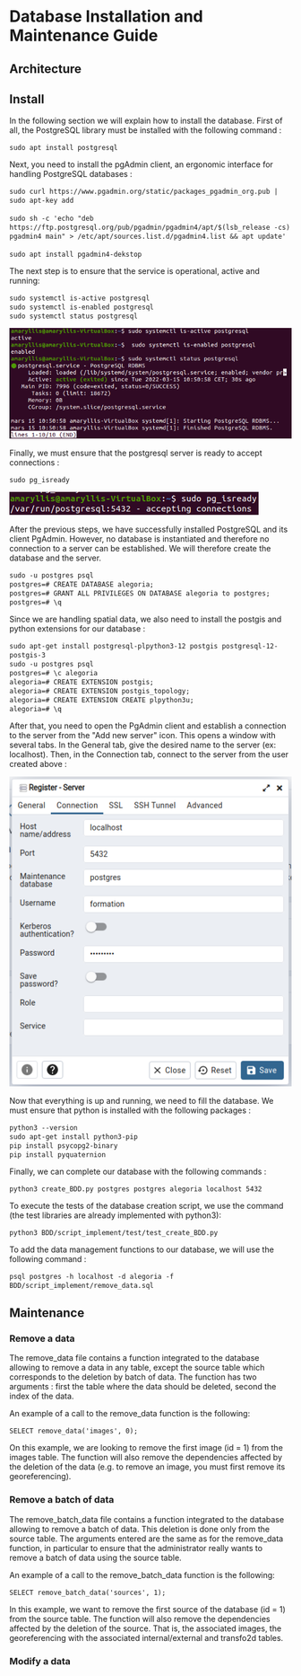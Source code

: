 # Database Installation and Maintenance Guide #

## Architecture ##

## Install ##

In the following section we will explain how to install the database. First of all, the PostgreSQL library must be installed with the following command :
```
sudo apt install postgresql
```

Next, you need to install the pgAdmin client, an ergonomic interface for handling PostgreSQL databases :
```
sudo curl https://www.pgadmin.org/static/packages_pgadmin_org.pub | sudo apt-key add

sudo sh -c 'echo "deb https://ftp.postgresql.org/pub/pgadmin/pgadmin4/apt/$(lsb_release -cs) pgadmin4 main" > /etc/apt/sources.list.d/pgadmin4.list && apt update'

sudo apt install pgadmin4-dekstop
```

The next step is to ensure that the service is operational, active and running:
```
sudo systemctl is-active postgresql
sudo systemctl is-enabled postgresql
sudo systemctl status postgresql
```

![image](images/InstallPostGre.PNG)

Finally, we must ensure that the postgresql server is ready to accept connections :
```
sudo pg_isready
```

![image](images/InstallPostGre2.PNG)

After the previous steps, we have successfully installed PostgreSQL and its client PgAdmin. However, no database is instantiated and therefore no connection to a server can be established. We will therefore create the database and the server.

```
sudo -u postgres psql
postgres=# CREATE DATABASE alegoria;
postgres=# GRANT ALL PRIVILEGES ON DATABASE alegoria to postgres;
postgres=# \q
```

Since we are handling spatial data, we also need to install the postgis and python extensions for our database :
```
sudo apt-get install postgresql-plpython3-12 postgis postgresql-12-postgis-3
sudo -u postgres psql
postgres=# \c alegoria
alegoria=# CREATE EXTENSION postgis;
alegoria=# CREATE EXTENSION postgis_topology;
alegoria=# CREATE EXTENSION CREATE plpython3u;
alegoria=# \q
```

After that, you need to open the PgAdmin client and establish a connection to the server from the "Add new server" icon. This opens a window with several tabs. In the General tab, give the desired name to the server (ex: localhost). Then, in the Connection tab, connect to the server from the user created above :

![image](images/InstallBDD.PNG)

Now that everything is up and running, we need to fill the database. We must ensure that python is installed with the following packages :
```
python3 --version
sudo apt-get install python3-pip 
pip install psycopg2-binary
pip install pyquaternion
```

Finally, we can complete our database with the following commands :
```
python3 create_BDD.py postgres postgres alegoria localhost 5432
```

To execute the tests of the database creation script, we use the command (the test libraries are already implemented with python3):
```
python3 BDD/script_implement/test/test_create_BDD.py
```

To add the data management functions to our database, we will use the following command :
```
psql postgres -h localhost -d alegoria -f BDD/script_implement/remove_data.sql
```

## Maintenance ##

### Remove a data

The remove_data file contains a function integrated to the database allowing to remove a data in any table, except the source table which corresponds to the deletion by batch of data. The function has two arguments : first the table where the data should be deleted, second the index of the data.

An example of a call to the remove_data function is the following:

```
SELECT remove_data('images', 0);
```

On this example, we are looking to remove the first image (id = 1) from the images table. The function will also remove the dependencies affected by the deletion of the data (e.g. to remove an image, you must first remove its georeferencing).

### Remove a batch of data

The remove_batch_data file contains a function integrated to the database allowing to remove a batch of data. This deletion is done only from the source table. The arguments entered are the same as for the remove_data function, in particular to ensure that the administrator really wants to remove a batch of data using the source table.

An example of a call to the remove_batch_data function is the following:

```
SELECT remove_batch_data('sources', 1);
```

In this example, we want to remove the first source of the database (id = 1) from the source table. The function will also remove the dependencies affected by the deletion of the source. That is, the associated images, the georeferencing with the associated internal/external and transfo2d tables.

### Modify a data